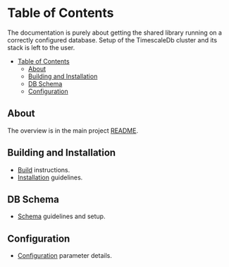 # Table of Contents

The documentation is purely about getting the shared library running on a correctly configured database. Setup of the TimescaleDb cluster and its stack is left to the user.

- [Table of Contents](#Table-of-Contents)
  - [About](#About)
  - [Building and Installation](#Building-and-Installation)
  - [DB Schema](#DB-Schema)
  - [Configuration](#Configuration)

## About

The overview is in the main project [README](../README.md).

## Building and Installation

* [Build](build.md) instructions.
* [Installation](install.md) guidelines.

## DB Schema

* [Schema](db-schema-config.md) guidelines and setup.

## Configuration

* [Configuration](configuration.md) parameter details.
